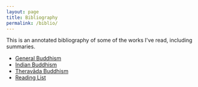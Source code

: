 ```yaml
---
layout: page
title: Bibliography
permalink: /biblio/
---
```


This is an annotated bibliography of some of the works I've read, including summaries.

- [General Buddhism](gen-buddhism.html)
- [Indian Buddhism](indian-buddhism.html)
- [Theravāda Buddhism](theravada.html)
- [Reading List](reading-list.html)